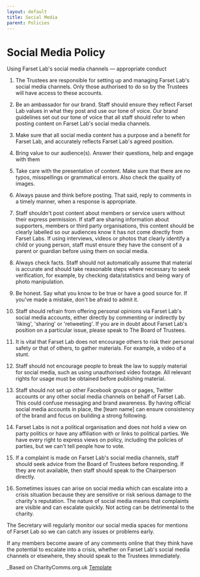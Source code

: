 ```yaml
---
layout: default
title: Social Media
parent: Policies
---
```

# Social Media Policy 

Using Farset Lab's social media channels — appropriate conduct

1. The Trustees are responsible for setting up and managing Farset Lab's social media channels. Only those authorised to do so by the Trustees will have access to these accounts.

2. Be an ambassador for our brand. Staff should ensure they reflect Farset Lab values in what they post and use our tone of voice. Our brand guidelines set out our tone of voice that all staff should refer to when posting content on Farset Lab's social media channels.

3. Make sure that all social media content has a purpose and a benefit for Farset Lab, and accurately reflects Farset Lab's agreed position.

4. Bring value to our audience(s). Answer their questions, help and engage with them

5. Take care with the presentation of content. Make sure that there are no typos, misspellings or grammatical errors. Also check the quality of images.

6. Always pause and think before posting. That said, reply to comments in a timely manner, when a response is appropriate.

7. Staff shouldn't post content about members or service users without their express permission. If staff are sharing information about supporters, members or third party organisations, this content should be clearly labelled so our audiences know it has not come directly from Farset Labs. If using interviews, videos or photos that clearly identify a child or young person, staff must ensure they have the consent of a parent or guardian before using them on social media.

8. Always check facts. Staff should not automatically assume that material is accurate and should take reasonable steps where necessary to seek verification, for example, by checking data/statistics and being wary of photo manipulation.

9. Be honest. Say what you know to be true or have a good source for. If you've made a mistake, don't be afraid to admit it.

10. Staff should refrain from offering personal opinions via Farset Lab's social media accounts, either directly by commenting or indirectly by 'liking', 'sharing' or 'retweeting'. If you are in doubt about Farset Lab's position on a particular issue, please speak to The Board of Trustees.

11. It is vital that Farset Lab does not encourage others to risk their personal safety or that of others, to gather materials. For example, a video of a stunt.

12. Staff should not encourage people to break the law to supply material for social media, such as using unauthorised video footage. All relevant rights for usage must be obtained before publishing material.

13. Staff should not set up other Facebook groups or pages, Twitter accounts or any other social media channels on behalf of Farset Lab. This could confuse messaging and brand awareness. By having official social media accounts in place, the [team name] can ensure consistency of the brand and focus on building a strong following.

14. Farset Labs is not a political organisation and does not hold a view on party politics or have any affiliation with or links to political parties. We have every right to express views on policy, including the policies of parties, but we can't tell people how to vote.

15. If a complaint is made on Farset Lab's social media channels, staff should seek advice from the Board of Trustees before responding. If they are not available, then staff should speak to the Chairperson directly.

16. Sometimes issues can arise on social media which can escalate into a crisis situation because they are sensitive or risk serious damage to the charity's reputation. The nature of social media means that complaints are visible and can escalate quickly. Not acting can be detrimental to the charity.

The Secretary will regularly monitor our social media spaces for mentions of Farset Lab so we can catch any issues or problems early.

If any members become aware of any comments online that they think have the potential to escalate into a crisis, whether on Farset Lab's social media channels or elsewhere, they should speak to the Trustees immediately.

_Based on CharityComms.org.uk [Template](https://www.charitycomms.org.uk/social-media-policy-template)
